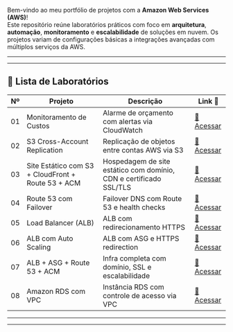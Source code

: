 Bem-vindo ao meu portfólio de projetos com a **Amazon Web Services (AWS)**!  
Este repositório reúne laboratórios práticos com foco em **arquitetura**, **automação**, **monitoramento** e **escalabilidade** de soluções em nuvem. Os projetos variam de configurações básicas a integrações avançadas com múltiplos serviços da AWS.

---
---
## 🧪 Lista de Laboratórios

| Nº  | Projeto                                           | Descrição                                                                 | Link 📎 |
|-----|--------------------------------------------------|---------------------------------------------------------------------------|---------|
| 01  | Monitoramento de Custos                          | Alarme de orçamento com alertas via CloudWatch                           | [🔗 Acessar](./lab-01-monitoramento) |
| 02  | S3 Cross-Account Replication                     | Replicação de objetos entre contas AWS via S3                            | [🔗 Acessar](./lab-02-s3-cross-account-replication) |
| 03  | Site Estático com S3 + CloudFront + Route 53 + ACM| Hospedagem de site estático com domínio, CDN e certificado SSL/TLS       | [🔗 Acessar](./lab-03-static-website-cloudfront-acm) |
| 04  | Route 53 com Failover                            | Failover DNS com Route 53 e health checks                                | [🔗 Acessar](./lab-04-route53-failover) |
| 05  | Load Balancer (ALB)                              | ALB com redirecionamento HTTPS                                           | [🔗 Acessar](./lab-05-ALB) |
| 06  | ALB com Auto Scaling                             | ALB com ASG e HTTPS redirection                                          | [🔗 Acessar](./lab-06-ALB-ASG) |
| 07  | ALB + ASG + Route 53 + ACM                       | Infra completa com domínio, SSL e escalabilidade                         | [🔗 Acessar](./lab-07-ALB-ASG-Route53) |
| 08  | Amazon RDS com VPC                               | Instância RDS com controle de acesso via VPC                             | [🔗 Acessar](./lab-08-RDS) |

---
---